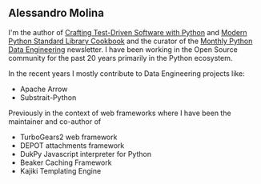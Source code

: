 ## Alessandro Molina

I'm the author of [Crafting Test-Driven Software with Python](https://www.pythontdd.com/) and [Modern Python Standard Library Cookbook](https://www.pythonstandardlibrarybook.com/)
and the curator of the [Monthly Python Data Engineering](https://alessandromolina.substack.com/) newsletter. 
I have been working in the Open Source community for the past 20 years primarily in the Python ecosystem.

In the recent years I mostly contribute to Data Engineering projects like:

* Apache Arrow
* Substrait-Python

Previously in the context of web frameworks where I have been the maintainer and co-author of

* TurboGears2 web framework
* DEPOT attachments framework
* DukPy Javascript interpreter for Python
* Beaker Caching Framework
* Kajiki Templating Engine
